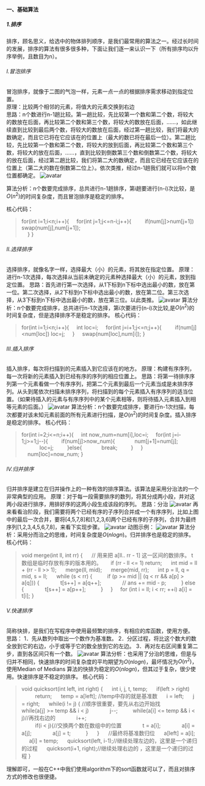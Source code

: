 #### 一、基础算法
##### 1.排序
排序，顾名思义，给选中的物体排列顺序，是我们最常用的算法之一。经过长时间的发展，排序的算法有很多很多种，下面让我们逐一来认识一下（所有排序均以升序举例，且数目为n）。  
###### Ⅰ.冒泡排序  
冒泡排序，就像于二图的气泡一样，元素一点一点的根据排序需求移动到指定位置。  
原理：比较两个相邻的元素，将值大的元素交换到右边  
思路：n个数进行n-1趟比较。第一趟比较，先比较第一个数和第二个数，将较大的数放在后面，再比较第二个数和第三个数，将较大的数放在后面，……，如此继续直到比较到最后两个数，将较大的数放在后面，经过第一趟比较，我们将最大的数确定，而且它已将在它应该在的位置上（最大的数已将在最后一位）。第二趟比较，先比较第一个数和第二个数，将较大的放到后面，再比较第二个数和第三个数，将较大的放在后面，……，直到比较到倒数第三个数和倒数第二个数，将较大的放在后面，经过第二趟比较，我们将第二大的数确定，而且它已经在它应该在的位置上（第二大的数在倒数第二位上）。依次类推，经过n-1趟我们就可以将n个数位置都确定。
![avatar](/bubbleSort.gif)

算法分析：n个数要完成排序，总共进行n-1趟排序，第i趟要进行(n-i)次比较，是$O(n^2)$的时间复杂度，而且冒泡排序是稳定的排序。

核心代码：
>for(int i=1;i<n;i++){
&nbsp;&nbsp;&nbsp;&nbsp;for(int j=1;j<=n-i;j++){
&nbsp;&nbsp;&nbsp;&nbsp;&nbsp;&nbsp;&nbsp;&nbsp;if(num[j]>num[j+1]) swap(num[j],num[j+1]);    
&nbsp;&nbsp;&nbsp;&nbsp;}
}

###### Ⅱ.选择排序
选择排序，就像名字一样，选择最大（小）的元素，将其放在指定位置。
原理：进行n-1次选择，每次选择从当前未确定的元素种选择最大（小）的元素，放到指定位置。
思路：首先进行第一次选择，从1下标到n下标中选出最小的数，放在第一位。第二次选择，从2下标到n下标中选出最小的数，放在第二位。第三次选择，从3下标到n下标中选出最小的数，放在第三位。以此类推。
![avatar](/selectionSort.gif)
算法分析：n个数要完成排序，总共进行n-1次选择，第i次要进行(n-i)次比较,是$O(n^2)$的时间复杂度，但是选择排序不是稳定的排序。
核心代码：
>for(int i=1;i<n;i++){
&nbsp;&nbsp;&nbsp;&nbsp;int loc=i;
&nbsp;&nbsp;&nbsp;&nbsp;for(int j=i+1;j<=n;j++){
&nbsp;&nbsp;&nbsp;&nbsp;&nbsp;&nbsp;&nbsp;&nbsp;if(num[j]<num[loc]) loc=j;
&nbsp;&nbsp;&nbsp;&nbsp;}
&nbsp;&nbsp;&nbsp;&nbsp;swap(num[loc],num[i]);
}

###### Ⅲ.插入排序
插入排序，每次将扫描到的元素插入到它应该在的地方。
原理：构建有序序列，每一次将新的元素插入到已经有序的序列的相应位置上。
思路：将第一待排序序列第一个元素看做一个有序序列，把第二个元素到最后一个元素当成是未排序序列。从头到尾依次扫描未排序序列，将扫描到的每个元素插入有序序列的适当位置。（如果待插入的元素与有序序列中的某个元素相等，则将待插入元素插入到相等元素的后面。）
![avatar](/insertionSort.gif)
算法分析：n个数要完成排序，要进行n-1次扫描，每次都要对该未知元素前面的所有元素进行扫描，是$O(n^2)$的时间复杂度。插入排序是稳定的排序。
核心代码：
>for(int i=2;i<=n;i++){
&nbsp;&nbsp;&nbsp;&nbsp;int now_num=num[i],loc=i;
&nbsp;&nbsp;&nbsp;&nbsp;for(int j=i-1;j>=1;j--){
&nbsp;&nbsp;&nbsp;&nbsp;&nbsp;&nbsp;&nbsp;&nbsp;if(num[j]>now_num){
&nbsp;&nbsp;&nbsp;&nbsp;&nbsp;&nbsp;&nbsp;&nbsp;&nbsp;&nbsp;&nbsp;&nbsp;num[j+1]=num[j];
&nbsp;&nbsp;&nbsp;&nbsp;&nbsp;&nbsp;&nbsp;&nbsp;&nbsp;&nbsp;&nbsp;&nbsp;loc=j;
&nbsp;&nbsp;&nbsp;&nbsp;&nbsp;&nbsp;&nbsp;&nbsp;}else{
&nbsp;&nbsp;&nbsp;&nbsp;&nbsp;&nbsp;&nbsp;&nbsp;&nbsp;&nbsp;&nbsp;&nbsp;break;
&nbsp;&nbsp;&nbsp;&nbsp;&nbsp;&nbsp;&nbsp;&nbsp;}
&nbsp;&nbsp;&nbsp;&nbsp;}
&nbsp;&nbsp;&nbsp;&nbsp;num[loc]=now_num;
}

###### Ⅳ.归并排序
归并排序是建立在归并操作上的一种有效的排序算法。该算法是采用分治法的一个非常典型的应用。
原理：对于每一段需要排序的数列，将其分成两小段，并对这两小段进行排序，用排好序的这两小段生成该段的序列。
思路：分治
![avatar](/merge.png)
再来看看治阶段，我们需要将两个已经有序的子序列合并成一个有序序列，比如上图中的最后一次合并，要将[4,5,7,8]和[1,2,3,6]两个已经有序的子序列，合并为最终序列[1,2,3,4,5,6,7,8]，来看下实现步骤。
![avatar](/merge2.png)
动图示例：
![avatar](/mergeSort.gif)
算法分析：采用分而治之的思维，时间复杂度是$O(nlogn)$。归并排序也是稳定的排序。
核心代码：
>void merge(int ll, int rr) {
&nbsp;&nbsp;&nbsp;&nbsp;  // 用来把 a[ll.. rr - 1] 这一区间的数排序。 t 数组是临时存放有序的版本用的。
&nbsp;&nbsp;&nbsp;&nbsp;  if (rr - ll <= 1) return;
&nbsp;&nbsp;&nbsp;&nbsp;  int mid = ll + (rr - ll >> 1);
&nbsp;&nbsp;&nbsp;&nbsp; merge(ll, mid);
&nbsp;&nbsp;&nbsp;&nbsp;  merge(mid, rr);
&nbsp;&nbsp;&nbsp;&nbsp;  int p = ll, q = mid, s = ll;
&nbsp;&nbsp;&nbsp;&nbsp;  while (s < rr) {
&nbsp;&nbsp;&nbsp;&nbsp;&nbsp;&nbsp;&nbsp;&nbsp;    if (p >= mid || (q < rr && a[p] > a[q])) {
&nbsp;&nbsp;&nbsp;&nbsp;&nbsp;&nbsp;&nbsp;&nbsp;&nbsp;&nbsp;&nbsp;&nbsp;      t[s++] = a[q++];
&nbsp;&nbsp;&nbsp;&nbsp;&nbsp;&nbsp;&nbsp;&nbsp;&nbsp;&nbsp;&nbsp;&nbsp;      // ans += mid - p;
&nbsp;&nbsp;&nbsp;&nbsp;&nbsp;&nbsp;&nbsp;&nbsp;    } else {
&nbsp;&nbsp;&nbsp;&nbsp;&nbsp;&nbsp;&nbsp;&nbsp;&nbsp;&nbsp;&nbsp;&nbsp;      t[s++] = a[p++];
&nbsp;&nbsp;&nbsp;&nbsp;&nbsp;&nbsp;&nbsp;&nbsp;  }
&nbsp;&nbsp;&nbsp;&nbsp;}
&nbsp;&nbsp;&nbsp;&nbsp;for (int i = ll; i < rr; ++i) a[i] = t[i];
}
###### Ⅴ.快速排序
简称快排，是我们在写程序中使用最频繁的排序，有相应的库函数，使用方便。
思路：
1．先从数列中取出一个数作为基准数。
2．分区过程，将比这个数大的数全放到它的右边，小于或等于它的数全放到它的左边。
3．再对左右区间重复第二步，直到各区间只有一个数。
![avatar](/quickSort.gif)
算法分析：也采用了分治的思维，但是与归并不相同，快速排序的时间复杂度的平均期望为$O(nlogn)$，最坏情况为$O(n^2)$，使用Median of Medians 算法的快排为稳定的$O(nlogn)$，但其过于复杂，很少使用。快速排序是不稳定的排序。
核心代码：
>void quicksort(int left, int right) {
&nbsp;&nbsp;&nbsp;&nbsp;	int i, j, t, temp;
&nbsp;&nbsp;&nbsp;&nbsp;	if(left > right)
&nbsp;&nbsp;&nbsp;&nbsp;&nbsp;&nbsp;&nbsp;&nbsp;		return;
&nbsp;&nbsp;&nbsp;&nbsp;    temp = a[left]; //temp中存的就是基准数
&nbsp;&nbsp;&nbsp;&nbsp;    i = left;
&nbsp;&nbsp;&nbsp;&nbsp;    j = right;
&nbsp;&nbsp;&nbsp;&nbsp;    while(i != j) { //顺序很重要，要先从右边开始找
&nbsp;&nbsp;&nbsp;&nbsp;&nbsp;&nbsp;&nbsp;&nbsp;    	while(a[j] >= temp && i < j)
&nbsp;&nbsp;&nbsp;&nbsp;&nbsp;&nbsp;&nbsp;&nbsp;&nbsp;&nbsp;&nbsp;&nbsp;    		j--;
&nbsp;&nbsp;&nbsp;&nbsp;&nbsp;&nbsp;&nbsp;&nbsp;    	while(a[i] <= temp && i < j)//再找右边的
&nbsp;&nbsp;&nbsp;&nbsp;&nbsp;&nbsp;&nbsp;&nbsp;&nbsp;&nbsp;&nbsp;&nbsp;    		i++;       
&nbsp;&nbsp;&nbsp;&nbsp;&nbsp;&nbsp;&nbsp;&nbsp;    	if(i < j){//交换两个数在数组中的位置
&nbsp;&nbsp;&nbsp;&nbsp;&nbsp;&nbsp;&nbsp;&nbsp;&nbsp;&nbsp;&nbsp;&nbsp;    		t = a[i];
&nbsp;&nbsp;&nbsp;&nbsp;&nbsp;&nbsp;&nbsp;&nbsp;&nbsp;&nbsp;&nbsp;&nbsp;    		a[i] = a[j];
&nbsp;&nbsp;&nbsp;&nbsp;&nbsp;&nbsp;&nbsp;&nbsp;&nbsp;&nbsp;&nbsp;&nbsp;    		a[j] = t;
&nbsp;&nbsp;&nbsp;&nbsp;&nbsp;&nbsp;&nbsp;&nbsp;    	}
&nbsp;&nbsp;&nbsp;&nbsp;    }
&nbsp;&nbsp;&nbsp;&nbsp;    //最终将基准数归位
&nbsp;&nbsp;&nbsp;&nbsp;    a[left] = a[i];
&nbsp;&nbsp;&nbsp;&nbsp;    a[i] = temp;
&nbsp;&nbsp;&nbsp;&nbsp;    quicksort(left, i-1);//继续处理左边的，这里是一个递归的过程
&nbsp;&nbsp;&nbsp;&nbsp;    quicksort(i+1, right);//继续处理右边的 ，这里是一个递归的过程
}

理解即可，一般在C++中我们使用algorithm下的sort函数就可以了，而且对排序方式的修改也很便捷。
